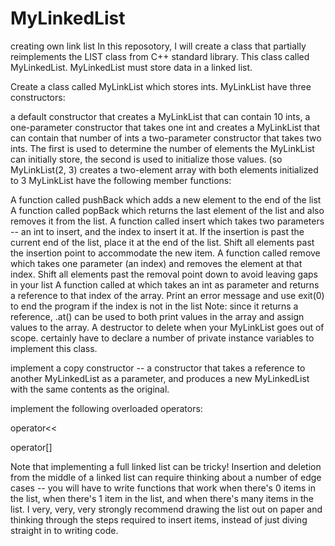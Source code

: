 # MyLinkedList
creating own link list
In this reposotory, I will create a class that partially reimplements the LIST class from C++ standard library. This class called MyLinkedList. MyLinkedList must store data in a linked list.

Create a class called MyLinkList which stores ints. MyLinkList have three constructors:

a default constructor that creates a MyLinkList that can contain 10 ints, 
a one-parameter constructor that takes one int and creates a MyLinkList that can contain that number of ints
a two-parameter constructor that takes two ints. The first is used to determine the number of elements the MyLinkList can initially store, the second is used to initialize those values. (so MyLinkList(2, 3) creates a two-element array with both elements initialized to 3
MyLinkList have the following member functions:


A function called pushBack which adds a new element to the end of the list
A function called popBack which returns the last element of the list and also removes it from the list.
A function called insert which takes two parameters -- an int to insert, and the index to insert it at. If the insertion is past the current end of the list, place it at the end of the list. Shift all elements past the insertion point to accommodate the new item.
A function called remove which takes one parameter (an index) and removes the element at that index. Shift all elements past the removal point down to avoid leaving gaps in your list
A function called at which takes an int as parameter and returns a reference to that index of the array. Print an error message and use exit(0) to end the program if the index is not in the list
Note: since it returns a reference, .at() can be used to both print values in the array and assign values to the array.
A destructor to delete when your MyLinkList goes out of scope.
certainly have to declare a number of private instance variables to implement this class.

implement a copy constructor -- a constructor that takes a reference to another MyLinkedList as a parameter, and produces a new MyLinkedList with the same contents as the original. 

implement the following overloaded operators:

operator<< 

operator[]

Note that implementing a full linked list can be tricky! Insertion and deletion from the middle of a linked list can require thinking about a number of edge cases -- you will have to write functions that work when there's 0 items in the list, when there's 1 item in the list, and when there's many items in the list. I very, very, very strongly recommend drawing the list out on paper and thinking through the steps required to insert items, instead of just diving straight in to writing code.
